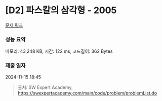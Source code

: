 # [D2] 파스칼의 삼각형 - 2005 

[문제 링크](https://swexpertacademy.com/main/code/problem/problemDetail.do?contestProbId=AV5P0-h6Ak4DFAUq) 

### 성능 요약

메모리: 43,248 KB, 시간: 122 ms, 코드길이: 362 Bytes

### 제출 일자

2024-11-15 18:45



> 출처: SW Expert Academy, https://swexpertacademy.com/main/code/problem/problemList.do